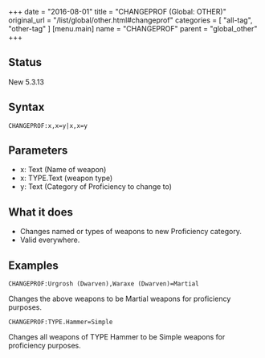 +++
date = "2016-08-01"
title = "CHANGEPROF (Global: OTHER)"
original_url = "/list/global/other.html#changeprof"
categories = [ "all-tag", "other-tag" ]
[menu.main]
    name = "CHANGEPROF"
    parent = "global_other"
+++

## Status

New 5.3.13

## Syntax

`CHANGEPROF:x,x=y|x,x=y`

## Parameters

-   x: Text (Name of weapon)
-   x: TYPE.Text (weapon type)
-   y: Text (Category of Proficiency to change to)



What it does
------------

-   Changes named or types of weapons to new Proficiency category.
-   Valid everywhere.

Examples
--------

`CHANGEPROF:Urgrosh (Dwarven),Waraxe (Dwarven)=Martial`

Changes the above weapons to be Martial weapons for proficiency
purposes.

`CHANGEPROF:TYPE.Hammer=Simple`

Changes all weapons of TYPE Hammer to be Simple weapons for proficiency
purposes.

